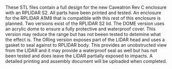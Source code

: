 These STL files contain a full design for the new Caveatron Rev C enclosure with an RPLIDAR S2. All parts have been printed and tested. 
An enclosure for the RPLIDAR A1M8 that is compatible with this rest of this enclosure is planned.
Two versions exist of the RPLIDAR S2 lid. The DOME version uses an acrylic dome to ensure a fully protective and waterproof cover. This version may reduce the range but has not beeen tested to detemine what the effect is. The ORing version exposes part of the LIDAR head and uses a gasket to seal against to RPLIDAR body. This provides an unobstructed view from the LIDAR and it may provide a waterproof seal as well but has not been tested and does leave the LIDAR partially exposed to impacts.
A detailed printing and assembly document will be uploaded when completed.
